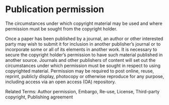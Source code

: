 # Publication permission
 
The circumstances under which copyright material may be used and where permission must be sought from the copyright holder.
 
Once a paper has been published by a journal, an author or other interested party may wish to submit it for inclusion in another publisher’s journal or to incorporate some or all of its elements in another work. It is necessary to secure the copyright holder’s permission to have such material published in another source. Journals and other publishers of content will set out the circumstances under which permission must be sought in respect to using copyrighted material. Permission may be required to post online, reuse, reprint, publicly display, photocopy or otherwise reproduce for any purpose, including access via an open access (OA) repository.
 
Related Terms: Author permission, Embargo, Re-use, License, Third-party copyright, Publishing agreement